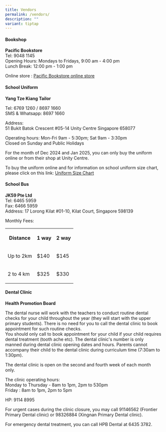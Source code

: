```yaml
---
title: Vendors
permalink: /vendors/
description: ""
variant: tiptap
---
```

<h4>Bookshop</h4>
<p><strong>Pacific Bookstore</strong> 
<br>Tel: 9048 1145
<br>Opening Hours: Mondays to Fridays, 9:00 am - 4:00 pm
<br>Lunch Break: 12:00 pm - 1:00 pm</p>
<p>Online store : <a href="https://www.pacificbookstores.com/" rel="noopener noreferrer nofollow" target="_blank">Pacific Bookstore online store</a>
</p>
<h4>School Uniform</h4>
<p><strong>Yang Tze Kiang Tailor</strong>
</p>
<p>Tel: 6769 1260 / 8697 1660
<br>SMS &amp; Whatsapp: 8697 1660</p>
<p>Address:
<br>51 Bukit Batok Crescent #05-14 Unity Centre&nbsp;Singapore 658077</p>
<p>Operating hours: Mon-Fri 9am - 5:30pm; Sat 9am - 3:30pm
<br>Closed on Sunday and Public Holidays</p>
<p>For the month of Dec 2024 and Jan 2025, you can only buy the uniform online
or from their shop at Unity Centre.</p>
<p>To buy the uniform online and for information on school uniform size chart,
please click on this link: <a href="https://www.yangtzekiang.com.sg/eshop/size-chart/" rel="noopener noreferrer nofollow" target="_blank">Uniform Size Chart</a>
</p>
<h4>School Bus</h4>
<p><strong>JK59 Pte Ltd</strong> 
<br>Tel: 6465 5959
<br>Fax: 6466 5959
<br>Address: 17 Lorong Kilat #01-10, Kilat Court, Singapore 598139</p>
<p>Monthly Fees:</p>
<table style="minWidth: 75px">
<colgroup>
<col>
<col>
<col>
</colgroup>
<tbody>
<tr>
<th rowspan="1" colspan="1">
<p>Distance</p>
</th>
<th rowspan="1" colspan="1">
<p>1 way</p>
</th>
<th rowspan="1" colspan="1">
<p>2 way</p>
</th>
</tr>
<tr>
<td rowspan="1" colspan="1">
<p>Up to 2km</p>
</td>
<td rowspan="1" colspan="1">
<p>$140</p>
</td>
<td rowspan="1" colspan="1">
<p>$145</p>
</td>
</tr>
<tr>
<td rowspan="1" colspan="1">
<p>2 to 4 km</p>
</td>
<td rowspan="1" colspan="1">
<p>$325</p>
</td>
<td rowspan="1" colspan="1">
<p>$330</p>
</td>
</tr>
</tbody>
</table>
<h4>Dental Clinic</h4>
<p><strong>Health Promotion Board</strong> 
<br>
</p>
<p>The dental nurse will work with the teachers to conduct routine dental
checks for your child throughout the year (they will start with the upper
primary students). There is no need for you to call the dental clinic to
book appointment for such routine checks.
<br>You should only call to book appointment for your child if your child
requires dental treatment (tooth ache etc). The dental clinic's number
is only manned during dental clinic opening dates and hours. Parents cannot
accompany their child to the dental clinic during curriculum time (7:30am
to 1:30pm).
<br>
</p>
<p>The dental clinic is open on the second and fourth week of each month
only.</p>
<p>The clinic operating hours:
<br>Monday to Thursday - 8am to 1pm, 2pm to 530pm
<br>Friday : 8am to 1pm, 2pm to 5pm</p>
<p>HP: 9114 8995
<br>
</p>
<p>For urgent cases during the clinic closure, you may call 91146562 (Frontier
Primary Dental clinic) or 98326884 (Xingnan Primary Dental clinic).</p>
<p>For emergency dental treatment, you can call HPB Dental at 6435 3782.</p>
